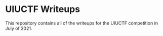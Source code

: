 # UIUCTF Writeups
This repository contains all of the writeups for the UIUCTF competition in July of 2021. 

